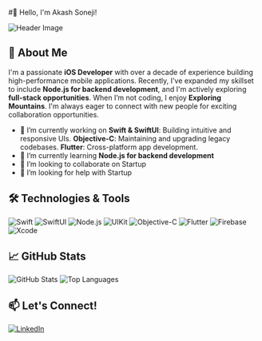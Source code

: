 #👋 Hello, I'm Akash Soneji!

![Header Image](https://media4.giphy.com/media/v1.Y2lkPTc5MGI3NjExdTUza3htM2NmbGNia255cXVmZWN5M2UxcmUzeHNpeGlvNmhicmZkYSZlcD12MV9pbnRlcm5hbF9naWZfYnlfaWQmY3Q9Zw/Mp3y4McLBLA1W/giphy.gif)

## 🚀 About Me

I'm a passionate **iOS Developer** with over a decade of experience building high-performance mobile applications. Recently, I've expanded my skillset to include **Node.js for backend development**, and I'm actively exploring **full-stack opportunities**.
When I’m not coding, I enjoy **Exploring Mountains**. I'm always eager to connect with new people for exciting collaboration opportunities.

- 🔭 I’m currently working on **Swift & SwiftUI**: Building intuitive and responsive UIs. **Objective-C**: Maintaining and upgrading legacy codebases. **Flutter**: Cross-platform app development.
- 🌱 I’m currently learning **Node.js for backend development**
- 👯 I’m looking to collaborate on Startup
- 🤔 I’m looking for help with Startup

## 🛠️ Technologies & Tools

![Swift](https://img.shields.io/badge/Swift-FA7343?style=for-the-badge&logo=swift&logoColor=white)
![SwiftUI](https://img.shields.io/badge/SwiftUI-007AFF?style=for-the-badge&logo=swift&logoColor=white)
![Node.js](https://img.shields.io/badge/Node.js-43853D?style=for-the-badge&logo=node-dot-js&logoColor=white)
![UIKit](https://img.shields.io/badge/UIKit-333333?style=for-the-badge)
![Objective-C](https://img.shields.io/badge/Objective--C-4E4E4E?style=for-the-badge)
![Flutter](https://img.shields.io/badge/Flutter-02569B?style=for-the-badge&logo=flutter)
![Firebase](https://img.shields.io/badge/Firebase-FFCA28?style=for-the-badge&logo=firebase)
![Xcode](https://img.shields.io/badge/Xcode-1575F9?style=for-the-badge&logo=xcode&logoColor=white)

## 📈 GitHub Stats

![GitHub Stats](https://github-readme-stats.vercel.app/api?username=yourusername&show_icons=true&theme=radical)
![Top Languages](https://github-readme-stats.vercel.app/api/top-langs/?username=yourusername&layout=compact&theme=dracula)

## 📫 Let's Connect!

[![LinkedIn](https://img.shields.io/badge/LinkedIn-0077B5?style=for-the-badge&logo=linkedin)](https://www.linkedin.com/in/yourprofile)


